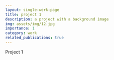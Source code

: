 ```yaml
---
layout: single-werk-page
title: project 1
description: a project with a background image
img: assets/img/12.jpg
importance: 1
category: work
related_publications: true
---
```


Project 1